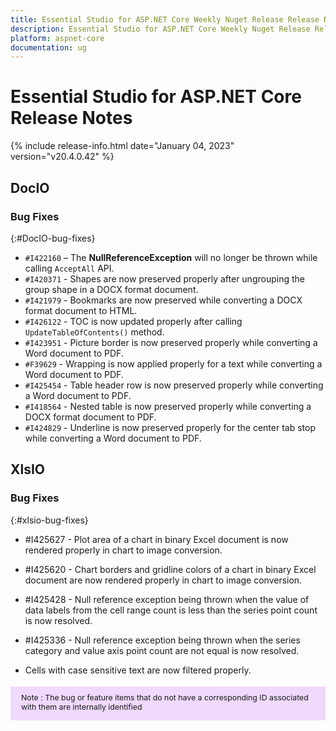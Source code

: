 ```yaml
---
title: Essential Studio for ASP.NET Core Weekly Nuget Release Release Notes  
description: Essential Studio for ASP.NET Core Weekly Nuget Release Release Notes  
platform: aspnet-core
documentation: ug
---
```


# Essential Studio for ASP.NET Core  Release Notes  

{% include release-info.html date="January 04, 2023"  version="v20.4.0.42" %} 

## DocIO

### Bug Fixes
{:#DocIO-bug-fixes}

- `#I422160` – The **NullReferenceException** will no longer be thrown while calling `AcceptAll` API.
- `#I420371` - Shapes are now preserved properly after ungrouping the group shape in a DOCX format document.
- `#I421979` - Bookmarks are now preserved while converting a DOCX format document to HTML.
- `#I426122` - TOC is now updated properly after calling `UpdateTableOfContents()` method.
- `#I423951` - Picture border is now preserved properly while converting a Word document to PDF.
- `#F39629` - Wrapping is now applied properly for a text while converting a Word document to PDF.
- `#I425454` - Table header row is now preserved properly while converting a Word document to PDF.
- `#I418564` - Nested table is now preserved properly while converting a DOCX format document to PDF.
- `#I424829` - Underline is now preserved properly for the center tab stop while converting a Word document to PDF.


## XlsIO

### Bug Fixes
{:#xlsio-bug-fixes}

* \#I425627 - Plot area of a chart in binary Excel document is now rendered properly in chart to image conversion.
* \#I425620 - Chart borders and gridline colors of a chart in binary Excel document are now rendered properly in chart to image conversion.
* \#I425428 - Null reference exception being thrown when the value of data labels from the cell range count is less than the series point count is now resolved.
* \#I425336 - Null reference exception being thrown when the series category and value axis point count are not equal is now resolved.

* Cells with case sensitive text are now filtered properly.


<style>
#note {
    font-size: .88em!important;
margin-top: 1.5em;     margin-bottom: 1.5em;
    background-color: #efd9fd;
    padding: 10px 17px 14px;
}
</style>
<div id="note">
Note : The bug or feature items that do not have a corresponding ID associated with them are internally identified
</div>